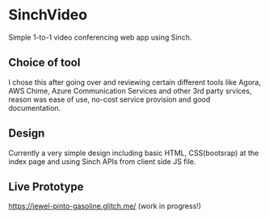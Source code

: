 # SinchVideo

Simple 1-to-1 video conferencing web app using Sinch.

## Choice of tool

I chose this after going over and reviewing certain different tools like Agora, AWS Chime, Azure Communication Services and other 3rd party srvices, reason was ease of use, no-cost service provision and good documentation.

## Design

Currently a very simple design including basic HTML, CSS(bootsrap) at the index page and using Sinch APIs from client side JS file.
 
## Live Prototype

https://jewel-pinto-gasoline.glitch.me/ (work in progress!)
